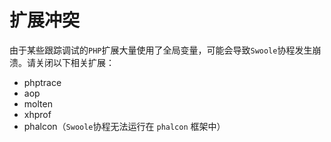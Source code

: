 # 扩展冲突

由于某些跟踪调试的`PHP`扩展大量使用了全局变量，可能会导致`Swoole`协程发生崩溃。请关闭以下相关扩展：

* phptrace
* aop
* molten
* xhprof
* phalcon（`Swoole`协程无法运行在 `phalcon` 框架中）
